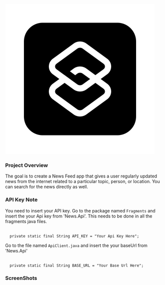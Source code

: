 ![App Logo](https://github.com/Ankursehrawat15/News-Deck/blob/master/app/src/main/res/drawable/app_icon.png)


### Project Overview

The goal is to create a News Feed app that gives a user regularly updated news from the internet 
related to a particular topic, person, or location. You can search for the news directly as well.


### API Key Note
You need to insert your API key.
Go to the package named `Fragments` and insert the your Api key from 'News.Api'.
This needs to be done in all the fragments java files.

```
   
  private static final String API_KEY = "Your Api Key Here";
```
Go to the file named `ApiClient.java` and insert the your baseUrl from 'News.Api'
```
   
  private static final String BASE_URL = "Your Base Url Here";
```

### ScreenShots











